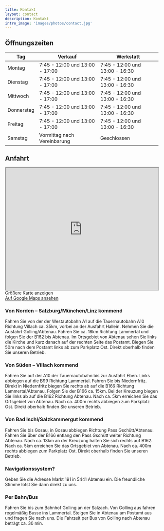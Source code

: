 ```yaml
---
title: Kontakt
layout: contact
description: Kontakt
intro_image: 'images/photos/contact.jpg'
---
```


## Öffnungszeiten

| Tag       | Verkauf                   | Werkstatt    |
| --------- | ------------------------- | ------------ |
| Montag    | 7:45 - 12:00 und 13:00 - 17:00 | 7:45 - 12:00 und 13:00 - 16:30 |
| Dienstag  | 7:45 - 12:00 und 13:00 - 17:00 | 7:45 - 12:00 und 13:00 - 16:30 |
| Mittwoch  | 7:45 - 12:00 und 13:00 - 17:00 | 7:45 - 12:00 und 13:00 - 16:30 |
| Donnerstag| 7:45 - 12:00 und 13:00 - 17:00 | 7:45 - 12:00 und 13:00 - 16:30 |
| Freitag   | 7:45 - 12:00 und 13:00 - 17:00 | 7:45 - 12:00 und 13:00 - 16:30 |
| Samstag   | Vormittag nach Vereinbarung | Geschlossen |


## Anfahrt
<iframe width="100%" height="400" frameborder="0" scrolling="no" marginheight="0" marginwidth="0" src="https://www.openstreetmap.org/export/embed.html?bbox=13.3484423160553%2C47.562453685616624%2C13.35069537162781%2C47.56373690141829&amp;layer=mapnik&amp;marker=47.56309667535974%2C13.34957065184426" style="border: 1px solid black"></iframe>
<div class="mb-1"><a href="https://www.openstreetmap.org/?mlat=47.56310&amp;mlon=13.34957#map=19/47.56310/13.34957">Größere Karte anzeigen</a></div>
<div><a href="https://g.page/schnitzhofer?share">Auf Google Maps ansehen</a></div>

### Von Norden – Salzburg/München/Linz kommend

Fahren Sie von der der Westautobahn A1 auf die Tauernautobahn A10 Richtung Villach ca. 35km, vorbei an der Ausfahrt Hallein. Nehmen Sie die Ausfahrt Golling/Abtenau. Fahren Sie ca. 18km Richtung Lammertal und folgen Sie der B162 bis Abtenau. Im Ortsgebiet von Abtenau sehen Sie links die Kirche und kurz danach auf der rechten Seite das Postamt. Biegen Sie 50m nach dem Postamt links ab zum Parkplatz Ost. Direkt oberhalb finden Sie unseren Betrieb.

### Von Süden – Villach kommend

Fahren Sie auf der A10 der Tauernautobahn bis zur Ausfahrt Eben. Links abbiegen auf die B99 Richtung Lammertal. Fahren Sie bis Niedernfritz. Direkt in Niedernfritz biegen Sie rechts ab auf die B166 Richtung Lammertal/Abtenau. Folgen Sie der B166 ca. 15km. Bei der Kreuzung biegen Sie links ab auf die B162 Richtung Abtenau. Nach ca. 5km erreichen Sie das Ortsgebiet von Abtenau. Nach ca. 400m rechts abbiegen zum Parkplatz Ost. Direkt oberhalb finden Sie unseren Betrieb.

### Von Bad Ischl/Salzkammergut kommend

Fahren Sie bis Gosau, in Gosau abbiegen Richtung Pass Gschütt/Abtenau. Fahren Sie über der B166 entlang den Pass Gschütt weiter Richtung Abtenau. Nach ca. 13km an der Kreuzung halten Sie sich rechts auf B162. Nach ca. 5km erreichen Sie das Ortsgebiet von Abtenau. Nach ca. 400m rechts abbiegen zum Parkplatz Ost. Direkt oberhalb finden Sie unseren Betrieb.

### Navigationssystem?

Geben Sie die Adresse Markt 191 in 5441 Abtenau ein. Die freundliche Stimme lotst Sie dann direkt zu uns.

###  Per Bahn/Bus

Fahren Sie bis zum Bahnhof Golling an der Salzach. Von Golling aus fahren regelmäßig Busse ins Lammertal. Steigen Sie in Abtenau am Postamt aus und fragen Sie nach uns. Die Fahrzeit per Bus von Golling nach Abtenau beträgt ca. 30 min.